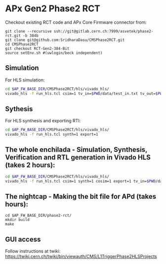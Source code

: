 # APx Gen2 Phase2 RCT

Checkout existing RCT code and APx Core Firmware connector from:
```
git clone --recursive ssh://git@gitlab.cern.ch:7999/asvetek/phase2-rct.git -b 384b
git clone git@github.com:SridharaDasu/CMSPhase2RCT.git
cd CMSPhase2RCT
git checkout RCT-Gen2-384-Bit 
source setEnv.sh #(uwlogin/beck independent)
```

## Simulation
For HLS simulation:
```bash
cd $AP_FW_BASE_DIR/CMSPhase2RCT/hls/vivado_hls/
vivado_hls -f run_hls.tcl csim=1 tv_in=$PWD/data/test_in.txt tv_out=$PWD/data/test_out.txt tv_ref=$PWD/data/test_out_ref.txt
```

## Sythesis
For HLS synthesis and exporting RTl:
```bash
cd $AP_FW_BASE_DIR/CMSPhase2RCT/hls/vivado_hls/
vivado_hls -f run_hls.tcl synth=1 export=1 
```

## The whole enchilada - Simulation, Synthesis, Verification and RTL generation in Vivado HLS (takes 2 hours):
```bash
cd $AP_FW_BASE_DIR/CMSPhase2RCT/hls/vivado_hls/
vivado_hls -f run_hls.tcl csim=1 synth=1 cosim=1 export=1 tv_in=$PWD/data/test_in.txt tv_out=$PWD/data/test_out.txt tv_ref=$PWD/data/test_out_ref.txt
```

## The nightcap - Making the bit file for APd (takes hours):
```
cd $AP_FW_BASE_DIR/phase2-rct/
mkdir build
make
```

## GUI access
Follow instructions at twiki: 
https://twiki.cern.ch/twiki/bin/viewauth/CMS/L1TriggerPhase2HLSProjects


